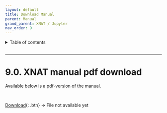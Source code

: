 ```yaml
---
layout: default
title: Download Manual
parent: Manual
grand_parent: XNAT / Jupyter
nav_order: 9
---
```


<details markdown="block">
  <summary>
    Table of contents
  </summary>
  {: .text-delta }
1. TOC
{:toc}
</details>

<br/>

***

# 9.0. XNAT manual pdf download

Available below is a pdf-version of the manual. 

<br/>

[Download](../../pics/logo.png){: .btn}  -> File not available yet
